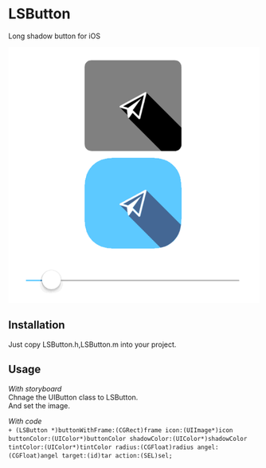 LSButton
==============================
Long shadow button for iOS

<img src="./sample.gif" alt="Screenshot" />

Installation
------------
Just copy LSButton.h,LSButton.m into your project.

Usage
-----
*With storyboard*  
Chnage the UIButton class to LSButton.  
And set the image.  


*With code*  
`+ (LSButton *)buttonWithFrame:(CGRect)frame icon:(UIImage*)icon buttonColor:(UIColor*)buttonColor shadowColor:(UIColor*)shadowColor tintColor:(UIColor*)tintColor radius:(CGFloat)radius angel:(CGFloat)angel target:(id)tar action:(SEL)sel;`
